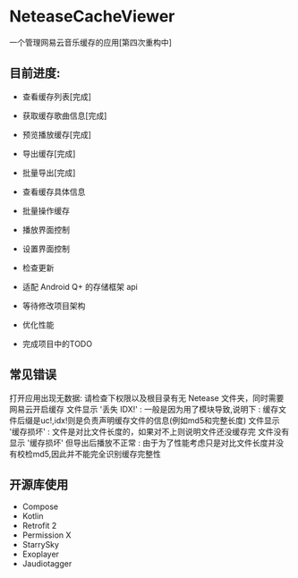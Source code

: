 # NeteaseCacheViewer
一个管理网易云音乐缓存的应用[第四次重构中]


## 目前进度:
- 查看缓存列表[完成]
- 获取缓存歌曲信息[完成]
- 预览播放缓存[完成]
- 导出缓存[完成]
- 批量导出[完成]

- 查看缓存具体信息
- 批量操作缓存
- 播放界面控制
- 设置界面控制
- 检查更新
- 适配 Android Q+ 的存储框架 api
- 等待修改项目架构
- 优化性能
- 完成项目中的TODO

## 常见错误
打开应用出现无数据: 请检查下权限以及根目录有无 Netease 文件夹，同时需要网易云开启缓存
文件显示 '丢失 IDX!' : 一般是因为用了模块导致,说明下 : 缓存文件后缀是uc!,idx!则是负责声明缓存文件的信息(例如md5和完整长度)
文件显示 '缓存损坏' : 文件是对比文件长度的，如果对不上则说明文件还没缓存完
文件没有显示 '缓存损坏' 但导出后播放不正常 : 由于为了性能考虑只是对比文件长度并没有校检md5,因此并不能完全识别缓存完整性

## 开源库使用
- Compose
- Kotlin
- Retrofit 2
- Permission X
- StarrySky
- Exoplayer
- Jaudiotagger
